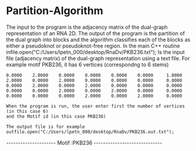 # Partition-Algorithm
The input to the program is the adjacency matrix of the dual-graph representation of an RNA 2D. The output of the program is the partition of the dual graph into blocks and the algorithm classifies each of the  blocks as either a pseudoknot or pseudoknot-free region.
In the main C++ routine
infile.open("C:/Users/lpetn_000/desktop/RnaDv/PKB236.txt");
Is the input file (adjacency matrix) of the dual-graph representation using a text file.
For example motif PKB236, it has 6 vertices (correspondng to 6 stems)
       
    0.0000    2.0000    0.0000    0.0000    0.0000    0.0000     1.0000
    2.0000    0.0000    2.0000    0.0000    0.0000    0.0000     0.0000        
    0.0000    2.0000    0.0000    2.0000    0.0000    0.0000     0.0000        
    0.0000    0.0000    2.0000    0.0000    2.0000    0.0000     0.0000        
    0.0000    0.0000    0.0000    2.0000    0.0000    2.0000     0.0000       
   
    When the program is run, the user enter first the number of vertices (in this case 6) 
    and the Motif id (in this case PKB236)
    
    The output file is for example
	outfile.open("C:/Users/lpetn_000/desktop/RnaDv/PKB236.out.txt");
--------------------- Motif :PKB236 -----------------------------



